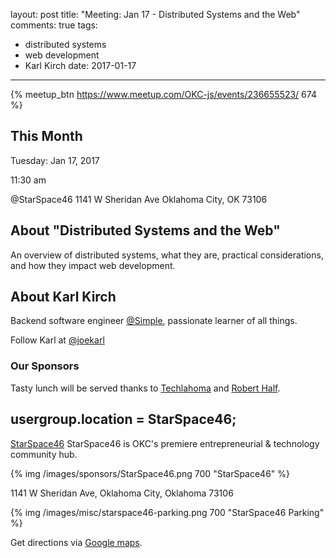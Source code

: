 layout: post
title: "Meeting: Jan 17 - Distributed Systems and the Web"
comments: true
tags:
  - distributed systems
  - web development
  - Karl Kirch
date: 2017-01-17
---

{% meetup_btn https://www.meetup.com/OKC-js/events/236655523/ 674 %}

## This Month
Tuesday: Jan 17, 2017

11:30 am

@StarSpace46
1141 W Sheridan Ave
Oklahoma City, OK
73106


## About "Distributed Systems and the Web"
An overview of distributed systems, what they are, practical considerations, and how they impact web development.

## About Karl Kirch
Backend software engineer [@Simple](https://twitter.com/simple), passionate learner of all things.

Follow Karl at [@joekarl](https://twitter.com/joekarl)

<!-- more -->

### Our Sponsors
Tasty lunch will be served thanks to [Techlahoma](http://techlahoma.org/) and [Robert Half](https://www.roberthalf.com/oklahoma-city/technology-it).

## usergroup.location = StarSpace46;
[StarSpace46](http://www.starspace46.com) StarSpace46 is OKC's premiere entrepreneurial & technology community hub.

{% img /images/sponsors/StarSpace46.png 700 "StarSpace46" %}

1141 W Sheridan Ave, Oklahoma City, Oklahoma 73106

{% img /images/misc/starspace46-parking.png 700 "StarSpace46 Parking" %}

Get directions via [Google maps](https://www.google.com/maps/place/1141+W+Sheridan+Ave,+Oklahoma+City,+OK+73106/@35.46679,-97.5343547,17z/data=!3m1!4b1!4m5!3m4!1s0x87b210d6c554c175:0x427474147d8d3d19!8m2!3d35.46679!4d-97.532166).

